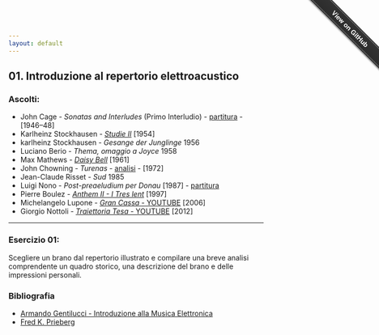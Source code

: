 ```yaml
---
layout: default
---
```


## 01. Introduzione al repertorio elettroacustico

### Ascolti:


 - John Cage - *Sonatas and Interludes* (Primo Interludio) - [partitura](https://copy.com/tD0ddJVzf6sLwkf1) - [1946–48]
 - Karlheinz Stockhausen - [*Studie II*](https://copy.com/QJyjJjMx96DK0umn) [1954]
 - karlheinz Stockhausen - *Gesange der Junglinge* 1956
 - Luciano Berio - *Thema, omaggio a Joyce* 1958
 - Max Mathews - [*Daisy Bell*](https://www.youtube.com/watch?v=41U78QP8nBk&list=RD41U78QP8nBk) [1961]
 - John Chowning - *Turenas* - [analisi](https://www.academia.edu/5497062/Chowning_e_la_sintesi_FM._Analisi_di_Turenas) -  [1972]
 - Jean-Claude Risset - *Sud* 1985
 - Luigi Nono - *Post-preaeludium per Donau* [1987] - [partitura]()
 - Pierre Boulez - [*Anthem II - I Tres lent*](https://copy.com/nvUFxEoO6YubGHzo) [1997]
 - Michelangelo Lupone - [*Gran Cassa* - YOUTUBE](https://www.youtube.com/watch?v=chhxK_RhZIk) [2006]
 - Giorgio Nottoli - [*Traiettoria Tesa* - YOUTUBE](https://www.youtube.com/watch?v=bqjLSPv-KXs) [2012]
 
----

### Esercizio 01:

Scegliere un brano dal repertorio illustrato e compilare una breve analisi comprendente un quadro storico, una descrizione del brano e delle impressioni personali.

### Bibliografia

 - [Armando Gentilucci - Introduzione alla Musica Elettronica](https://copy.com/gmatZ8qkaw1WROAG)
 - [Fred K. Prieberg](https://copy.com/mU6LRdCdxUlrVAIZ)
 

<div class="github-fork-ribbon-wrapper right fixed" style="width: 150px;height: 150px;position: fixed;overflow: hidden;top: 0;z-index: 9999;pointer-events: none;right: 0;"><div class="github-fork-ribbon" style="position: absolute;padding: 2px 0;background-color: #333;background-image: linear-gradient(to bottom, rgba(0, 0, 0, 0), rgba(0, 0, 0, 0.15));-webkit-box-shadow: 0 2px 3px 0 rgba(0, 0, 0, 0.5);-moz-box-shadow: 0 2px 3px 0 rgba(0, 0, 0, 0.5);box-shadow: 0 2px 3px 0 rgba(0, 0, 0, 0.5);z-index: 9999;pointer-events: auto;top: 42px;right: -43px;-webkit-transform: rotate(45deg);-moz-transform: rotate(45deg);-ms-transform: rotate(45deg);-o-transform: rotate(45deg);transform: rotate(45deg);"><a href="https://github.com/grammaton/IMCSC" style="font: 700 13px &quot;Helvetica Neue&quot;, Helvetica, Arial, sans-serif;color: #fff;text-decoration: none;text-shadow: 0 -1px rgba(0, 0, 0, 0.5);text-align: center;width: 200px;line-height: 20px;display: inline-block;padding: 2px 0;border-width: 1px 0;border-style: dotted;border-color: rgba(255, 255, 255, 0.7);">View on GitHub</a></div></div>
